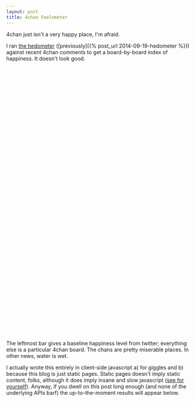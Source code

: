 ```yaml
---
layout: post
title: 4chan Feelometer
---
```

<!--<script src="/bower_components/Chart.js/Chart.min.js"></script>-->

<script type="text/javascript" src="https://www.google.com/jsapi"></script>
<script type="text/javascript" src="/js/posts/feelometer.js"></script>
	
<script type="text/javascript">
//google.load('visualization', '1.0', {'packages':['corechart']});
//google.setOnLoadCallback(drawChart);
//function drawChart() {
//	var boards = ['a','b','c','d','e','f','g','gif','h','hr','k',
//							'm','n','o','p','r','s','t','u','v','vg','vr','w',
//							'wg','i','r9k','s4s','cm','hm','lgbt','y','3','adv',
//							'an','asp','biz','cgl','ck','co','diy','fa','fit','gd',
//							'hc','int','jp','lit','mlp','mu','n','out','po','pol',
//							'sci','soc','sp','tg','toy','trv','tv','vp','wsg'];
// results as of writing 
var initialResults = {"3":3.717772598635,"e":3.4072206005003847,"b":3.4714007421150272,"d":3.521765356945243,"c":3.10407075471697,"a":3.2774188693444084,"f":3.2876995305164334,"gif":3.304019228201367,"hr":3.2965088757396477,"h":3.4773313751088106,"g":3.2568326863609895,"k":3.4474679127726593,"m":3.265167722574244,"r":3.1763204868154062,"s":3.2989234972677366,"n":3.6079084853499057,"p":3.1702995670996406,"o":3.502911120652695,"t":3.167628294036049,"u":3.386790540540594,"v":3.433940753345251,"vg":3.408419144307482,"vr":3.505503872216925,"w":3.133600188368235,"wg":3.406062839410372,"i":3.4442729932578744,"s4s":2.769884897797167,"r9k":3.67447636063777,"hm":3.548354668232552,"cm":3.0612879322512216,"lgbt":3.6474513142958074,"y":3.348266489890607,"adv":3.878784396601137,"an":3.7611166178245927,"asp":3.651778796333264,"biz":3.8119904098852904,"cgl":3.6216065525238776,"ck":3.4965143243091896,"co":3.2599369131456033,"diy":3.6677878810465243,"fa":3.6185966951756745,"gd":3.5176594876815854,"fit":3.5341059602649723,"jp":3.4700622296426062,"int":2.6450604572076393,"lit":3.574416589111315,"hc":3.4090370660913756,"mlp":3.4792861691657797,"mu":3.2883805074654484,"out":3.5575527260214455,"po":3.412908346562018,"pol":3.498193144628907,"sp":3.359657084758297,"soc":3.3805976726572347,"sci":3.50800346054032,"tg":3.4398325242719108,"toy":3.468334810547409,"tv":2.8673373403456286,"vp":3.184443232357164,"trv":3.7700437158470517,"wsg":3.191446551160498};

plotFeels('chart-div', initialResults, 6.012, true);
</script>

4chan just isn't a very happy place, I'm afraid.

I ran [the hedometer](http://hedonometer.org/) ([previously]({% post_url 2014-09-19-hedometer %})) against recent 4chan comments to
get a board-by-board index of happiness.  It doesn't look good.

<!--<canvas style="padding-left: 0;padding-right: 0;margin-left: auto;margin-right: auto;display: block;" id="initialFeel" width="720" height="720"></canvas>-->
<div id="chart-div" style="width: 720px; height: 720px;"></div>

The leftmost bar gives a baseline happiness level from twitter; everything else is a particular 4chan board.  The chans are pretty miserable places.  In other news, water is wet.

I actually wrote this entirely in client-side javascript a) for giggles and b) because this blog is just static pages.  Static pages doesn't imply static content, folks, although it does imply insane and slow javascript ([see for yourself](/js/posts/feelometer.js)).  Anyway, if you dwell on this post long enough (and none of the underlying APIs barf) the up-to-the-moment results will appear below.

<div id="currentFeel"></div>
